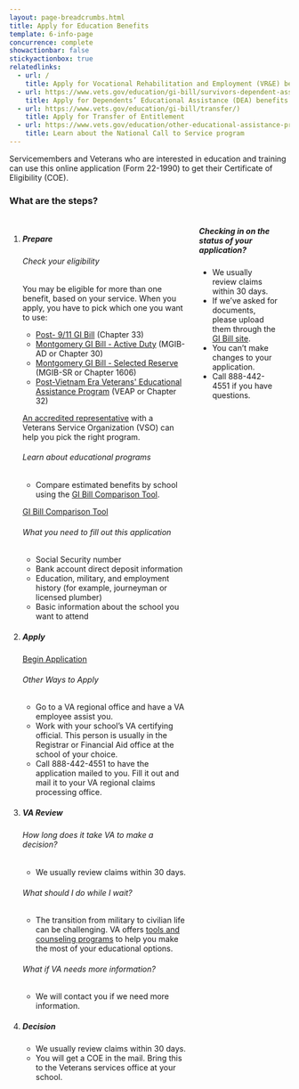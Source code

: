 ```yaml
---
layout: page-breadcrumbs.html
title: Apply for Education Benefits
template: 6-info-page
concurrence: complete
showactionbar: false
stickyactionbox: true
relatedlinks:
  - url: /
    title: Apply for Vocational Rehabilitation and Employment (VR&E) benefits 
  - url: https://www.vets.gov/education/gi-bill/survivors-dependent-assistance/
    title: Apply for Dependents’ Educational Assistance (DEA) benefits
  - url: https://www.vets.gov/education/gi-bill/transfer/)
    title: Apply for Transfer of Entitlement
  - url: https://www.vets.gov/education/other-educational-assistance-programs/call-to-service/
    title: Learn about the National Call to Service program
---
```


Servicemembers and Veterans who are interested in education and training can use this online application (Form 22-1990) to get their Certificate of Eligibility (COE).

### What are the steps?

<div class="small-12 columns" markdown="0">
<ol class="process" markdown="0">
<li class="step one wow fadeIn animated" markdown="0">

<div markdown="1">

##### Prepare

</div>

<div markdown="1">

###### Check your eligibility

You may be eligible for more than one benefit, based on your service. When you apply, you have to pick which one you want to use: 

- [Post- 9/11 GI Bill](https://www.vets.gov/education/gi-bill/post-9-11/) (Chapter 33)
- [Montgomery GI Bill - Active Duty](https://www.vets.gov/education/gi-bill/montgomery-active-duty/) (MGIB-AD or Chapter 30)
- [Montgomery GI Bill - Selected Reserve](https://www.vets.gov/education/gi-bill/montgomery-selected-reserve/) (MGIB-SR or Chapter 1606)
- [Post-Vietnam Era Veterans' Educational Assistance Program](https://www.vets.gov/education/other-educational-assistance-programs/veap/) (VEAP or Chapter 32)

[An accredited representative]( http://www.va.gov/ogc/apps/accreditation/index.asp) with a Veterans Service Organization (VSO) can help you pick the right program.

###### Learn about educational programs

- Compare estimated benefits by school using the [GI Bill Comparison Tool](https://www.vets.gov/gi-bill-comparison-tool/).

</div>

<a class="usa-button-primary usa-button-outline" href="https://www.vets.gov/gi-bill-comparison-tool/">GI Bill Comparison Tool</a>

<div markdown="1">

###### What you need to fill out this application

- Social Security number 
- Bank account direct deposit information 
- Education, military, and employment history (for example, journeyman or licensed plumber)
- Basic information about the school you want to attend

</div>

</li>

<li class="step two wow fadeIn animated" markdown="0">

<div markdown="1">

##### Apply

</div>

<a href="/education/apply-for-education-benefits/application" class="usa-button-primary va-button-primary">Begin Application</a>

<div markdown="1">

###### Other Ways to Apply

- Go to a VA regional office and have a VA employee assist you.
- Work with your school’s VA certifying official. This person is usually in the Registrar or Financial Aid office at the school of your choice.
- Call 888-442-4551 to have the application mailed to you. Fill it out and mail it to your VA regional claims processing office.

</div>

</li>

<li class="step three wow fadeIn animated" markdown="0">

<div markdown="1">

##### VA Review

###### How long does it take VA to make a decision?

- We usually review claims within 30 days.

###### What should I do while I wait?

- The transition from military to civilian life can be challenging. VA offers [tools and counseling programs](https://www.vets.gov/education/tools-programs/education-career-counseling/) to help you make the most of your educational options. 

###### What if VA needs more information?

- We will contact you if we need more information.

</div>

</li>

<li class="step four last wow fadeIn animated" markdown="0">

<div markdown="1">

##### Decision

- We usually review claims within 30 days. 
- You will get a COE in the mail. Bring this to the Veterans services office at your school.

</div>

</li>

</ol>

<div class="feature usa-content" markdown="1">

##### Checking in on the status of your application?

- We usually review claims within 30 days.
- If we’ve asked for documents, please upload them through the [GI Bill site](https://gibill.custhelp.com/app/home).
- You can’t make changes to your application.
- Call 888-442-4551 if you have questions. 

</div>

<br/>
